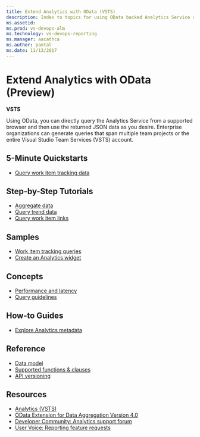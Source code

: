 ```yaml
---
title: Extend Analytics with OData (VSTS)  
description: Index to topics for using OData backed Analytics Service on VSTS  
ms.assetid:  
ms.prod: vs-devops-alm
ms.technology: vs-devops-reporting
ms.manager: aacathca
ms.author: pantal
ms.date: 11/13/2017
---
```


#  Extend Analytics with OData (Preview) 

**VSTS**  

Using OData, you can directly query the Analytics Service from a supported browser and then use the returned JSON data as you desire. Enterprise organizations can generate queries that span multiple team projects or the entire Visual Studio Team Services (VSTS) account.   


## 5-Minute Quickstarts

- [Query work item tracking data](wit-analytics.md)
 
## Step-by-Step Tutorials
- [Aggregate data](aggregated-data-analytics.md)
- [Query trend data](querying-for-trend-data.md)
- [Query work item links](work-item-links.md)

## Samples
- [Work item tracking queries](analytics-recipes.md)
- [Create an Analytics widget](example-analytics-widget.md)

## Concepts
- [Performance and latency](../analytics/performance-latency.md?toc=/vsts/report/extend-analytics/toc.json&bc=/vsts/report/extend-analytic/breadcrumb/toc.json)
- [Query guidelines](odata-query-guidelines.md) 

## How-to Guides
- [Explore Analytics metadata](analytics-metadata.md) 

## Reference 
- [Data model](data-model-analytics-service.md)
- [Supported functions & clauses](odata-supported-features.md) 
- [API versioning](odata-api-version.md)

## Resources
- [Analytics (VSTS)](../analytics/index.md)
- [OData Extension for Data Aggregation Version 4.0](http://docs.oasis-open.org/odata/odata-data-aggregation-ext/v4.0/cs01/odata-data-aggregation-ext-v4.0-cs01.html)
- [Developer Community: Analytics support forum](https://developercommunity.visualstudio.com/search.html?f=&type=question+OR+problem&type=question+OR+problem&c=&redirect=search%2Fsearch&sort=relevance&q=VSTS+analytics+)
- [User Voice: Reporting feature requests](https://visualstudio.uservoice.com/forums/330519-visual-studio-team-services/category/145257-dashboards-and-reporting)